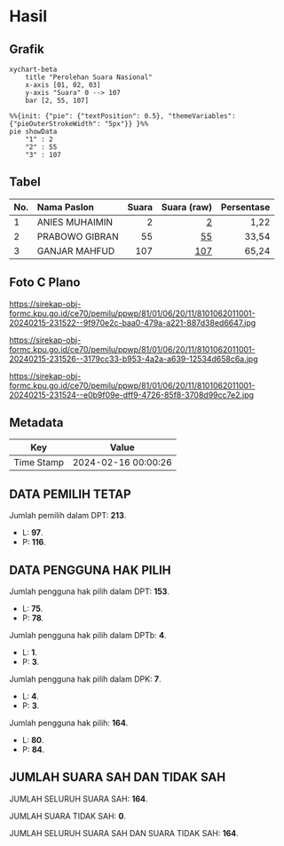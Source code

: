 # Hasil

## Grafik

```mermaid
xychart-beta
    title "Perolehan Suara Nasional"
    x-axis [01, 02, 03]
    y-axis "Suara" 0 --> 107
    bar [2, 55, 107]
```

```mermaid
%%{init: {"pie": {"textPosition": 0.5}, "themeVariables": {"pieOuterStrokeWidth": "5px"}} }%%
pie showData
    "1" : 2
    "2" : 55
    "3" : 107
```

## Tabel

| No. | Nama Paslon    | Suara | Suara (raw) | Persentase |
|:--- |:-------------- | -----:| -----------:| ----------:|
| 1   | ANIES MUHAIMIN | 2     | [2][p-1]    | 1,22       |
| 2   | PRABOWO GIBRAN | 55    | [55][p-2]   | 33,54      |
| 3   | GANJAR MAHFUD  | 107   | [107][p-3]  | 65,24      |


[p-1]: https://github.com/gigit-pemilu/pemilu-2024/blob/main/pilpres/hitung-suara/sub/81-maluku/sub/01-maluku-tengah/sub/06-seram-utara/sub/2011-roho/sub/001-tps/sub/paslon-1.txt
[p-2]: https://github.com/gigit-pemilu/pemilu-2024/blob/main/pilpres/hitung-suara/sub/81-maluku/sub/01-maluku-tengah/sub/06-seram-utara/sub/2011-roho/sub/001-tps/sub/paslon-2.txt
[p-3]: https://github.com/gigit-pemilu/pemilu-2024/blob/main/pilpres/hitung-suara/sub/81-maluku/sub/01-maluku-tengah/sub/06-seram-utara/sub/2011-roho/sub/001-tps/sub/paslon-3.txt

## Foto C Plano

https://sirekap-obj-formc.kpu.go.id/ce70/pemilu/ppwp/81/01/06/20/11/8101062011001-20240215-231522--9f970e2c-baa0-479a-a221-887d38ed6647.jpg

https://sirekap-obj-formc.kpu.go.id/ce70/pemilu/ppwp/81/01/06/20/11/8101062011001-20240215-231526--3179cc33-b953-4a2a-a639-12534d658c6a.jpg

https://sirekap-obj-formc.kpu.go.id/ce70/pemilu/ppwp/81/01/06/20/11/8101062011001-20240215-231524--e0b9f09e-dff9-4726-85f8-3708d99cc7e2.jpg


## Metadata

| Key        | Value               |
| ---------- | ------------------- |
| Time Stamp | 2024-02-16 00:00:26 |


## DATA PEMILIH TETAP

Jumlah pemilih dalam DPT: **213**.
 * L: **97**.
 * P: **116**.

## DATA PENGGUNA HAK PILIH

Jumlah pengguna hak pilih dalam DPT: **153**.
 * L: **75**.
 * P: **78**.

Jumlah pengguna hak pilih dalam DPTb: **4**.
 * L: **1**.
 * P: **3**.

Jumlah pengguna hak pilih dalam DPK: **7**.
 * L: **4**.
 * P: **3**.

Jumlah pengguna hak pilih: **164**.
 * L: **80**.
 * P: **84**.

## JUMLAH SUARA SAH DAN TIDAK SAH

JUMLAH SELURUH SUARA SAH: **164**.

JUMLAH SUARA TIDAK SAH: **0**.

JUMLAH SELURUH SUARA SAH DAN SUARA TIDAK SAH: **164**.


